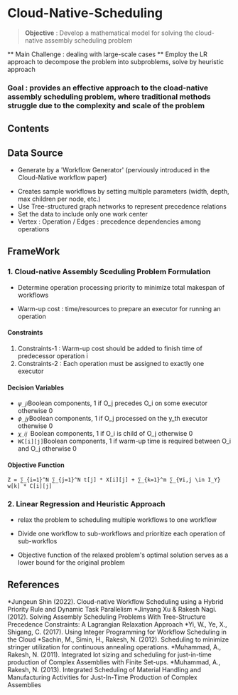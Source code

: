 # Cloud-Native-Scheduling

> **Objective** : Develop a mathematical model for solving the cloud-native assembly scheduling problem 

** Main Challenge : dealing with large-scale cases
** Employ the LR approach to decompose the problem into subproblems, solve by heuristic approach

### Goal : provides an effective approach to the cload-native assembly scheduling problem, where traditional methods struggle due to the complexity and scale of the problem 


## Contents






## Data Source 

* Generate by a 'Workflow Generator' (perviously introduced in the Cloud-Native workflow paper)

- Creates sample workflows by setting multiple parameters (width, depth, max children per node, etc.)
- Use Tree-structured graph networks to represent precedence relations 
- Set the data to include only one work center 
- Vertex : Operation / Edges : precedence dependencies among operations 

## FrameWork 

### 1. Cloud-native Assembly Sceduling Problem Formulation

* Determine operation processing priority to minimize total makespan of workflows 

* Warm-up cost : time/resources to prepare an executor for running an operation 

#### Constraints 

1. Constraints-1 : Warm-up cost should be added to finish time of predecessor operation i 
2. Constraints-2 : Each operation must be assigned to exactly one executor 

#### Decision Variables 

* ``𝜓_𝑗𝑖``Boolean components, 1 if O_j precedes O_i on some executor otherwise 0 
* ``𝜙_𝑗𝑦``Boolean components, 1 if O_j processed on the y_th executor otherwise 0 
* ``𝜒_𝑖𝑗 ``Boolean components, 1 if O_i is child of O_j otherwise 0 
* ``WC[i][j]``Boolean components, 1 if warm-up time is required between O_i and O_j otherwise 0

#### Objective Function

``Z = ∑_{i=1}^N ∑_{j=1}^N t[j] * X[i][j] + ∑_{k=1}^m ∑_{∀i,j \in I_Y} w[k] * C[i][j]
``
### 2. Linear Regression and Heuristic Approach 

* relax the problem to scheduling multiple workflows to one workflow
* Divide one workflow to sub-workflows and prioritize each operation of sub-workflos

* Objective function of the relaxed problem's optimal solution serves as a lower bound for the original problem

## References
*Jungeun Shin (2022). Cloud-native Workflow Scheduling using a Hybrid Priority Rule and Dynamic Task Parallelism
*Jinyang Xu & Rakesh Nagi. (2012). Solving Assembly Scheduling Problems With Tree-Structure Precedence Constraints: A Lagrangian Relaxation Approach
*Yi, W., Ye, X., Shigang, C. (2017). Using Integer Programming for Workflow Scheduling in the Cloud
*Sachin, M., Simin, H., Rakesh, N. (2012). Scheduling to minimize stringer utilization for continuous annealing operations.
*Muhammad, A., Rakesh, N. (2011). Integrated lot sizing and scheduling for just-in-time production of Complex Assemblies with Finite Set-ups.
*Muhammad, A., Rakesh, N. (2013). Integrated Scheduling of Material Handling and Manufacturing Activities for Just-In-Time Production of Complex Assemblies
